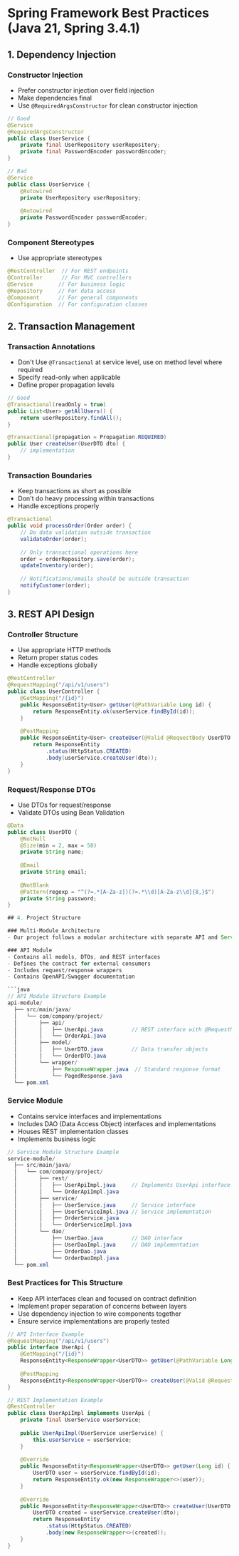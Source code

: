 # Spring Framework Best Practices (Java 21, Spring 3.4.1)

## 1. Dependency Injection

### Constructor Injection
- Prefer constructor injection over field injection
- Make dependencies final
- Use `@RequiredArgsConstructor` for clean constructor injection
```java
// Good
@Service
@RequiredArgsConstructor
public class UserService {
    private final UserRepository userRepository;
    private final PasswordEncoder passwordEncoder;
}

// Bad
@Service
public class UserService {
    @Autowired
    private UserRepository userRepository;
    
    @Autowired
    private PasswordEncoder passwordEncoder;
}
```

### Component Stereotypes
- Use appropriate stereotypes
```java
@RestController  // For REST endpoints
@Controller      // For MVC controllers
@Service        // For business logic
@Repository     // For data access
@Component      // For general components
@Configuration  // For configuration classes
```

## 2. Transaction Management

### Transaction Annotations
- Don't Use `@Transactional` at service level, use on method level where required
- Specify read-only when applicable
- Define proper propagation levels
```java
// Good
@Transactional(readOnly = true)
public List<User> getAllUsers() {
    return userRepository.findAll();
}

@Transactional(propagation = Propagation.REQUIRED)
public User createUser(UserDTO dto) {
    // implementation
}
```

### Transaction Boundaries
- Keep transactions as short as possible
- Don't do heavy processing within transactions
- Handle exceptions properly
```java
@Transactional
public void processOrder(Order order) {
    // Do data validation outside transaction
    validateOrder(order);
    
    // Only transactional operations here
    order = orderRepository.save(order);
    updateInventory(order);
    
    // Notifications/emails should be outside transaction
    notifyCustomer(order);
}
```


## 3. REST API Design

### Controller Structure
- Use appropriate HTTP methods
- Return proper status codes
- Handle exceptions globally
```java
@RestController
@RequestMapping("/api/v1/users")
public class UserController {
    @GetMapping("/{id}")
    public ResponseEntity<User> getUser(@PathVariable Long id) {
        return ResponseEntity.ok(userService.findById(id));
    }
    
    @PostMapping
    public ResponseEntity<User> createUser(@Valid @RequestBody UserDTO dto) {
        return ResponseEntity
            .status(HttpStatus.CREATED)
            .body(userService.createUser(dto));
    }
}
```

### Request/Response DTOs
- Use DTOs for request/response
- Validate DTOs using Bean Validation
```java
@Data
public class UserDTO {
    @NotNull
    @Size(min = 2, max = 50)
    private String name;
    
    @Email
    private String email;
    
    @NotBlank
    @Pattern(regexp = "^(?=.*[A-Za-z])(?=.*\\d)[A-Za-z\\d]{8,}$")
    private String password;
}

## 4. Project Structure

### Multi-Module Architecture
- Our project follows a modular architecture with separate API and Service modules

### API Module
- Contains all models, DTOs, and REST interfaces
- Defines the contract for external consumers
- Includes request/response wrappers
- Contains OpenAPI/Swagger documentation

```java
// API Module Structure Example
api-module/
  ├── src/main/java/
  │   └── com/company/project/
  │       ├── api/
  │       │   ├── UserApi.java         // REST interface with @RequestMapping
  │       │   └── OrderApi.java
  │       ├── model/
  │       │   ├── UserDTO.java         // Data transfer objects
  │       │   └── OrderDTO.java
  │       └── wrapper/
  │           ├── ResponseWrapper.java  // Standard response format
  │           └── PagedResponse.java
  └── pom.xml
```

### Service Module
- Contains service interfaces and implementations
- Includes DAO (Data Access Object) interfaces and implementations
- Houses REST implementation classes
- Implements business logic

```java
// Service Module Structure Example
service-module/
  ├── src/main/java/
  │   └── com/company/project/
  │       ├── rest/
  │       │   ├── UserApiImpl.java     // Implements UserApi interface
  │       │   └── OrderApiImpl.java
  │       ├── service/
  │       │   ├── UserService.java     // Service interface
  │       │   ├── UserServiceImpl.java // Service implementation
  │       │   ├── OrderService.java
  │       │   └── OrderServiceImpl.java
  │       └── dao/
  │           ├── UserDao.java         // DAO interface
  │           ├── UserDaoImpl.java     // DAO implementation
  │           ├── OrderDao.java
  │           └── OrderDaoImpl.java
  └── pom.xml
```

### Best Practices for This Structure
- Keep API interfaces clean and focused on contract definition
- Implement proper separation of concerns between layers
- Use dependency injection to wire components together
- Ensure service implementations are properly tested

```java
// API Interface Example
@RequestMapping("/api/v1/users")
public interface UserApi {
    @GetMapping("/{id}")
    ResponseEntity<ResponseWrapper<UserDTO>> getUser(@PathVariable Long id);
    
    @PostMapping
    ResponseEntity<ResponseWrapper<UserDTO>> createUser(@Valid @RequestBody UserDTO dto);
}

// REST Implementation Example
@RestController
public class UserApiImpl implements UserApi {
    private final UserService userService;
    
    public UserApiImpl(UserService userService) {
        this.userService = userService;
    }
    
    @Override
    public ResponseEntity<ResponseWrapper<UserDTO>> getUser(Long id) {
        UserDTO user = userService.findById(id);
        return ResponseEntity.ok(new ResponseWrapper<>(user));
    }
    
    @Override
    public ResponseEntity<ResponseWrapper<UserDTO>> createUser(UserDTO dto) {
        UserDTO created = userService.createUser(dto);
        return ResponseEntity
            .status(HttpStatus.CREATED)
            .body(new ResponseWrapper<>(created));
    }
}
